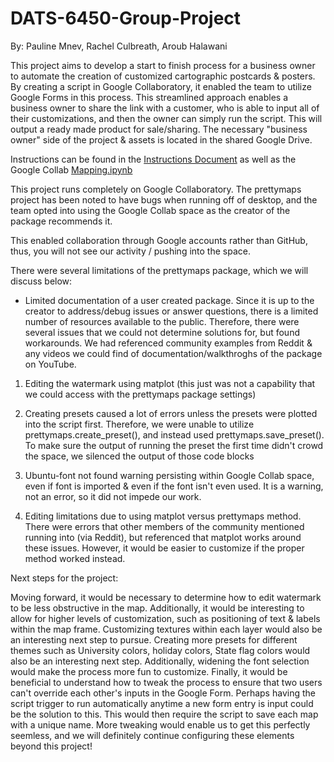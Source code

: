 # DATS-6450-Group-Project


By: Pauline Mnev, Rachel Culbreath, Aroub Halawani

This project aims to develop a start to finish process for a business owner to automate the creation of customized cartographic postcards & posters.
By creating a script in Google Collaboratory, it enabled the team to utilize Google Forms in this process. This streamlined approach enables a business owner to share the link with a customer, who is able to input all of their customizations, and then the owner can simply run the script. This will output a ready made product for sale/sharing. The necessary "business owner" side of the project & assets is located in the shared Google Drive.

Instructions can be found in the [Instructions Document](https://docs.google.com/document/d/19HInFwAmldsk6nT97ErP9CZ0Kl01iWB_CoAjs17NGQs/edit?usp=sharing) as well as the Google Collab
[Mapping.ipynb](https://colab.research.google.com/drive/18K-ciwIsS3paBEjGtoA4badTyYXPpDzz?usp=sharing)

This project runs completely on Google Collaboratory. The prettymaps project has been noted to have bugs when running off of desktop, and the team opted into using the Google Collab space as the creator of the package recommends it. 

This enabled collaboration through Google accounts rather than GitHub, thus, you will not see our activity / pushing into the space. 

There were several limitations of the prettymaps package, which we will discuss below:

* Limited documentation of a user created package. Since it is up to the creator to address/debug issues or answer questions, there is a limited number of resources available to the public. Therefore, there were several issues that we could not determine solutions for, but found workarounds. We had referenced community examples from Reddit & any videos we could find of documentation/walkthroghs of the package on YouTube.

1. Editing the watermark using matplot (this just was not a capability that we could access with the prettymaps package settings) 

2. Creating presets caused a lot of errors unless the presets were plotted into the script first. Therefore, we were unable to utilize prettymaps.create_preset(), and instead used prettymaps.save_preset(). To make sure the output of running the preset the first time didn't crowd the space, we silenced the output of those code blocks 

3. Ubuntu-font not found warning persisting within Google Collab space, even if font is imported & even if the font isn't even used. It is a warning, not an error, so it did not impede our work. 

4. Editing limitations due to using matplot versus prettymaps method. There were errors that other members of the community mentioned running into (via Reddit), but referenced that matplot works around these issues. However, it would be easier to customize if the proper method worked instead.

Next steps for the project:

Moving forward, it would be necessary to determine how to edit watermark to be less obstructive in the map. Additionally, it would be interesting to allow for higher levels of customization, such as positioning of text & labels within the map frame. Customizing textures within each layer would also be an interesting next step to pursue. Creating more presets for different themes such as University colors, holiday colors, State flag colors would also be an interesting next step. Additionally, widening the font selection would make the process more fun to customize. Finally, it would be beneficial to understand how to tweak the process to ensure that two users can't override each other's inputs in the Google Form. Perhaps having the script trigger to run automatically anytime a new form entry is input could be the solution to this. This would then require the script to save each map with a unique name. More tweaking would enable us to get this perfectly seemless, and we will definitely continue configuring these elements beyond this project!



